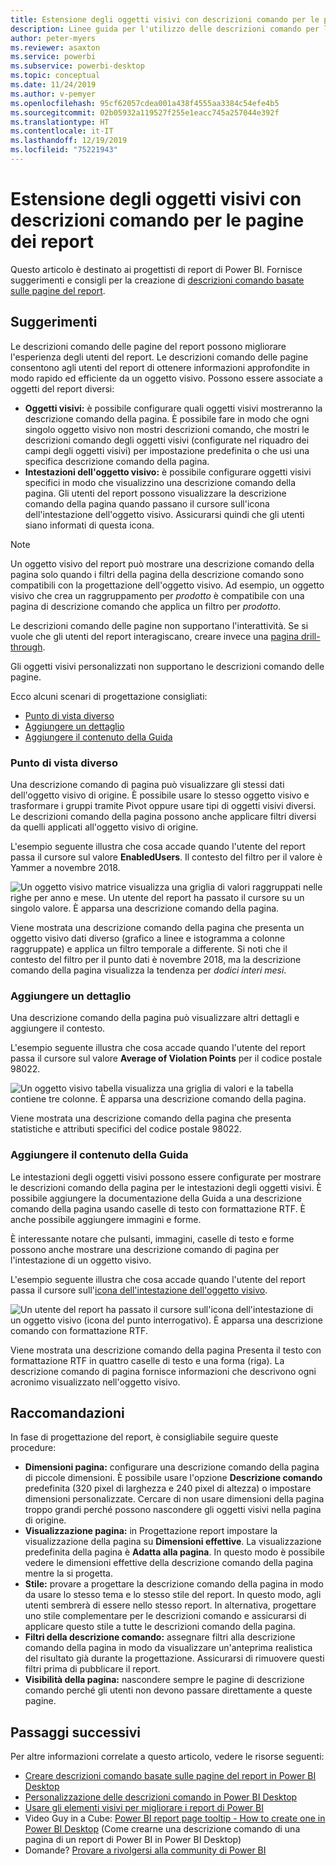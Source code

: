 ```yaml
---
title: Estensione degli oggetti visivi con descrizioni comando per le pagine dei report
description: Linee guida per l'utilizzo delle descrizioni comando per le pagine dei report.
author: peter-myers
ms.reviewer: asaxton
ms.service: powerbi
ms.subservice: powerbi-desktop
ms.topic: conceptual
ms.date: 11/24/2019
ms.author: v-pemyer
ms.openlocfilehash: 95cf62057cdea001a438f4555aa3384c54efe4b5
ms.sourcegitcommit: 02b05932a119527f255e1eacc745a257044e392f
ms.translationtype: HT
ms.contentlocale: it-IT
ms.lasthandoff: 12/19/2019
ms.locfileid: "75221943"
---
```

# <a name="extending-visuals-with-report-page-tooltips"></a>Estensione degli oggetti visivi con descrizioni comando per le pagine dei report

Questo articolo è destinato ai progettisti di report di Power BI. Fornisce suggerimenti e consigli per la creazione di [descrizioni comando basate sulle pagine del report](../desktop-tooltips.md).

## <a name="suggestions"></a>Suggerimenti

Le descrizioni comando delle pagine del report possono migliorare l'esperienza degli utenti del report. Le descrizioni comando delle pagine consentono agli utenti del report di ottenere informazioni approfondite in modo rapido ed efficiente da un oggetto visivo. Possono essere associate a oggetti del report diversi:

- **Oggetti visivi:** è possibile configurare quali oggetti visivi mostreranno la descrizione comando della pagina. È possibile fare in modo che ogni singolo oggetto visivo non mostri descrizioni comando, che mostri le descrizioni comando degli oggetti visivi (configurate nel riquadro dei campi degli oggetti visivi) per impostazione predefinita o che usi una specifica descrizione comando della pagina.
- **Intestazioni dell'oggetto visivo:** è possibile configurare oggetti visivi specifici in modo che visualizzino una descrizione comando della pagina. Gli utenti del report possono visualizzare la descrizione comando della pagina quando passano il cursore sull'icona dell'intestazione dell'oggetto visivo. Assicurarsi quindi che gli utenti siano informati di questa icona.

> [!NOTE]
> Un oggetto visivo del report può mostrare una descrizione comando della pagina solo quando i filtri della pagina della descrizione comando sono compatibili con la progettazione dell'oggetto visivo. Ad esempio, un oggetto visivo che crea un raggruppamento per _prodotto_ è compatibile con una pagina di descrizione comando che applica un filtro per _prodotto_.
>
> Le descrizioni comando delle pagine non supportano l'interattività. Se si vuole che gli utenti del report interagiscano, creare invece una [pagina drill-through](../desktop-drillthrough.md).
>
> Gli oggetti visivi personalizzati non supportano le descrizioni comando delle pagine.

Ecco alcuni scenari di progettazione consigliati:

- [Punto di vista diverso](#different-perspective)
- [Aggiungere un dettaglio](#add-detail)
- [Aggiungere il contenuto della Guida](#add-help)

### <a name="different-perspective"></a>Punto di vista diverso

Una descrizione comando di pagina può visualizzare gli stessi dati dell'oggetto visivo di origine. È possibile usare lo stesso oggetto visivo e trasformare i gruppi tramite Pivot oppure usare tipi di oggetti visivi diversi. Le descrizioni comando della pagina possono anche applicare filtri diversi da quelli applicati all'oggetto visivo di origine.

L'esempio seguente illustra che cosa accade quando l'utente del report passa il cursore sul valore **EnabledUsers**. Il contesto del filtro per il valore è Yammer a novembre 2018.

![Un oggetto visivo matrice visualizza una griglia di valori raggruppati nelle righe per anno e mese. Un utente del report ha passato il cursore su un singolo valore. È apparsa una descrizione comando della pagina.](media/report-page-tooltips/suggestion-different-perspective.png)

Viene mostrata una descrizione comando della pagina che presenta un oggetto visivo dati diverso (grafico a linee e istogramma a colonne raggruppate) e applica un filtro temporale a differente. Si noti che il contesto del filtro per il punto dati è novembre 2018, ma la descrizione comando della pagina visualizza la tendenza per _dodici interi mesi_.

### <a name="add-detail"></a>Aggiungere un dettaglio

Una descrizione comando della pagina può visualizzare altri dettagli e aggiungere il contesto.

L'esempio seguente illustra che cosa accade quando l'utente del report passa il cursore sul valore **Average of Violation Points** per il codice postale 98022.

![Un oggetto visivo tabella visualizza una griglia di valori e la tabella contiene tre colonne. È apparsa una descrizione comando della pagina.](media/report-page-tooltips/suggestion-add-details.png)

Viene mostrata una descrizione comando della pagina che presenta statistiche e attributi specifici del codice postale 98022.

### <a name="add-help"></a>Aggiungere il contenuto della Guida

Le intestazioni degli oggetti visivi possono essere configurate per mostrare le descrizioni comando della pagina per le intestazioni degli oggetti visivi. È possibile aggiungere la documentazione della Guida a una descrizione comando della pagina usando caselle di testo con formattazione RTF. È anche possibile aggiungere immagini e forme.

È interessante notare che pulsanti, immagini, caselle di testo e forme possono anche mostrare una descrizione comando di pagina per l'intestazione di un oggetto visivo.

L'esempio seguente illustra che cosa accade quando l'utente del report passa il cursore sull'[icona dell'intestazione dell'oggetto visivo](../desktop-visual-elements-for-reports.md).

![Un utente del report ha passato il cursore sull'icona dell'intestazione di un oggetto visivo (icona del punto interrogativo). È apparsa una descrizione comando con formattazione RTF.](media/report-page-tooltips/suggestion-add-help.png)

Viene mostrata una descrizione comando della pagina Presenta il testo con formattazione RTF in quattro caselle di testo e una forma (riga). La descrizione comando di pagina fornisce informazioni che descrivono ogni acronimo visualizzato nell'oggetto visivo.

## <a name="recommendations"></a>Raccomandazioni

In fase di progettazione del report, è consigliabile seguire queste procedure:

- **Dimensioni pagina:** configurare una descrizione comando della pagina di piccole dimensioni. È possibile usare l'opzione **Descrizione comando** predefinita (320 pixel di larghezza e 240 pixel di altezza) o impostare dimensioni personalizzate. Cercare di non usare dimensioni della pagina troppo grandi perché possono nascondere gli oggetti visivi nella pagina di origine.
- **Visualizzazione pagina:** in Progettazione report impostare la visualizzazione della pagina su **Dimensioni effettive**. La visualizzazione predefinita della pagina è **Adatta alla pagina**. In questo modo è possibile vedere le dimensioni effettive della descrizione comando della pagina mentre la si progetta.
- **Stile:** provare a progettare la descrizione comando della pagina in modo da usare lo stesso tema e lo stesso stile del report. In questo modo, agli utenti sembrerà di essere nello stesso report. In alternativa, progettare uno stile complementare per le descrizioni comando e assicurarsi di applicare questo stile a tutte le descrizioni comando della pagina.
- **Filtri della descrizione comando:** assegnare filtri alla descrizione comando della pagina in modo da visualizzare un'anteprima realistica del risultato già durante la progettazione. Assicurarsi di rimuovere questi filtri prima di pubblicare il report.
- **Visibilità della pagina:** nascondere sempre le pagine di descrizione comando perché gli utenti non devono passare direttamente a queste pagine.

## <a name="next-steps"></a>Passaggi successivi

Per altre informazioni correlate a questo articolo, vedere le risorse seguenti:

- [Creare descrizioni comando basate sulle pagine del report in Power BI Desktop](../desktop-tooltips.md)
- [Personalizzazione delle descrizioni comando in Power BI Desktop](../desktop-custom-tooltips.md)
- [Usare gli elementi visivi per migliorare i report di Power BI](../desktop-visual-elements-for-reports.md)
- Video Guy in a Cube: [Power BI report page tooltip - How to create one in Power BI Desktop](https://www.youtube.com/watch?v=URTA7JZsAtw) (Come crearne una descrizione comando di una pagina di un report di Power BI in Power BI Desktop)
- Domande? [Provare a rivolgersi alla community di Power BI](https://community.powerbi.com/)

